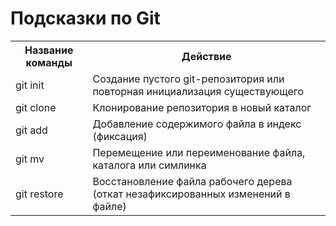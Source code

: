 # Подсказки по Git

<table>
    <tr>
        <th>Название команды</th>
        <th>Действие</th>
    </tr>
    <tr>
        <td>git init</td>
        <td>Создание пустого git-репозитория или повторная инициализация существующего</td>
    </tr>
    <tr>
        <td>git clone</td>
        <td>Клонирование репозитория в новый каталог</td>
    </tr>
    <tr>
        <td>git add</td>
        <td>Добавление содержимого файла в индекс (фиксация)</td>
    </tr>
    <tr> 
        <td>git mv</td>
        <td>Перемещение или переименование файла, каталога или симлинка</td>
    </tr>
    <tr> 
        <td>git restore</td>
        <td>Восстановление файла рабочего дерева (откат незафиксированных изменений в файле)</td>
    </tr>
</table>